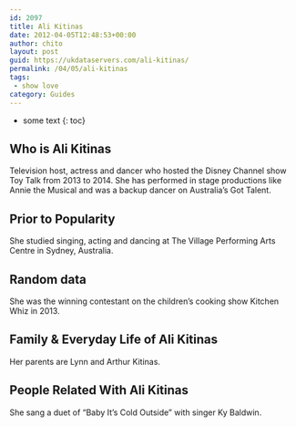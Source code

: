 ```yaml
---
id: 2097
title: Ali Kitinas
date: 2012-04-05T12:48:53+00:00
author: chito
layout: post
guid: https://ukdataservers.com/ali-kitinas/
permalink: /04/05/ali-kitinas
tags:
 - show love
category: Guides
---
```


* some text
{: toc}


## Who is  Ali Kitinas
                  
                  
                  
Television host, actress and dancer who hosted the Disney Channel show Toy Talk from 2013 to 2014. She has performed in stage productions like Annie the Musical and was a backup dancer on Australia&#8217;s Got Talent.
                  
                
                
                
## Prior to Popularity 
                  
                  
                  
She studied singing, acting and dancing at The Village Performing Arts Centre in Sydney, Australia.
                  
                
                
                
## Random data 
                  
                  
                  
She was the winning contestant on the children&#8217;s cooking show Kitchen Whiz in 2013.
                  
                
                
                
## Family & Everyday Life of Ali Kitinas
                  
                  
                  
Her parents are Lynn and Arthur Kitinas.
                  
                
                
                
## People Related With  Ali Kitinas
                  
                  
                  
She sang a duet of &#8220;Baby It&#8217;s Cold Outside&#8221; with singer Ky Baldwin.
                  
                
              
            
          
          
          
    
    
  
